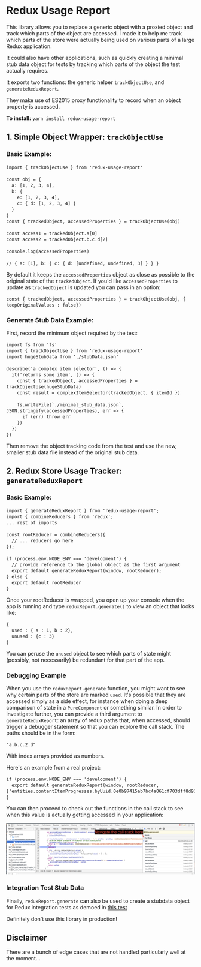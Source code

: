 # Redux Usage Report

This library allows you to replace a generic object with a proxied object and track which parts of the object are accessed. I made it to help me track which parts of the store were actually being used on various parts of a large Redux application.

It could also have other applications, such as quickly creating a minimal stub data object for tests by tracking which parts of the object the test actually requires.

It exports two functions: the generic helper `trackObjectUse`, and `generateReduxReport`.

They make use of ES2015 proxy functionality to record when an object property is accessed.

**To install:** `yarn install redux-usage-report`

## 1. Simple Object Wrapper: `trackObjectUse`

### Basic Example:
```
import { trackObjectUse } from 'redux-usage-report'

const obj = {
  a: [1, 2, 3, 4],
  b: {
    e: [1, 2, 3, 4],
    c: { d: [1, 2, 3, 4] }
  }
}
const { trackedObject, accessedProperties } = trackObjectUse(obj)

const access1 = trackedObject.a[0]
const access2 = trackedObject.b.c.d[2]

console.log(accessedProperties)

// { a: [1], b: { c: { d: [undefined, undefined, 3] } } }
```

By default it keeps the `accessedProperties` object as close as possible to the original state of the `trackedObject`. If you'd like `accessedProperties` to update as `trackedObject` is updated you can pass in an option:

```
const { trackedObject, accessedProperties } = trackObjectUse(obj, { keepOriginalValues : false})
```

### Generate Stub Data Example:

First, record the minimum object required by the test:
```
import fs from 'fs'
import { trackObjectUse } from 'redux-usage-report'
import hugeStubData from './stubData.json'

describe('a complex item selector', () => {
  it('returns some item', () => {
    const { trackedObject, accessedProperties } = trackObjectUse(hugeStubData)
    const result = complexItemSelector(trackedObject, { itemId })

    fs.writeFile(`./minimal_stub_data.json`, JSON.stringify(accessedProperties), err => {
      if (err) throw err
    })
  })
})
```

Then remove the object tracking code from the test and use the new, smaller stub data file instead of the original stub data.

## 2. Redux Store Usage Tracker: `generateReduxReport`

### Basic Example:
```
import { generateReduxReport } from 'redux-usage-report';
import { combineReducers } from 'redux';
... rest of imports

const rootReducer = combineReducers({
  // ... reducers go here
});

if (process.env.NODE_ENV === 'development') {
  // provide reference to the global object as the first argument
  export default generateReduxReport(window, rootReducer);
} else {
  export default rootReducer
}

```
Once your rootReducer is wrapped, you open up your console when the app is running and type
`reduxReport.generate()` to view an object that looks like:

```
{
  used : { a : 1, b : 2},
  unused : {c : 3}
}
```
You can peruse the `unused` object to see which parts of state might (possibly, not necessarily) be redundant for that part of the app.

### Debugging Example

When you use the `reduxReport.generate` function, you might want to see why certain parts of the store are marked `used`. It's possible that they are accessed simply as a side effect, for instance when doing a deep comparison of state in a `PureComponent` or something similar.
In order to investigate further, you can provide a third argument to `generateReduxReport`:  an array of redux paths that, when accessed, should trigger a debugger statement so that you can explore the call stack. The paths should be in the form:

```
"a.b.c.2.d"
```
With index arrays provided as numbers.

Here's an example from a real project:

```
if (process.env.NODE_ENV === 'development') {
  export default generateReduxReport(window, rootReducer, ['entities.contentItemProgresses.byUuid.0e0b97415ab7bc4a061cf703dff8d93a.started']);
}
```

You can then proceed to check out the functions in the call stack to see when this value is actually getting accessed in your application:

![screenshot of chrome devtools](./dev_tools_screenshot.png)

### Integration Test Stub Data

Finally, `reduxReport.generate` can also be used to create a stubdata object for Redux integration tests as demoed in [this test](./__tests__/generateReduxReportTest.js)

Definitely don't use this library in production!

## Disclaimer

There are a bunch of edge cases that are not handled particularly well at the moment...
